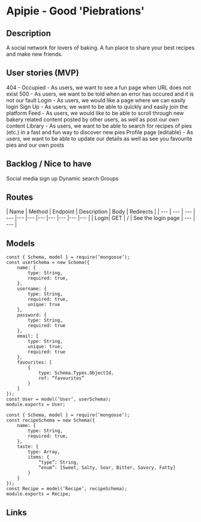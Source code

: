# Apipie - Good 'Piebrations'

## Description
A social network for lovers of baking. A fun place to share your best recipes and make new friends.

## User stories (MVP)
404 - Occupied - As users, we want to see a fun page when URL does not exist
500 - As users, we want to be told when an error has occured and it is not our fault
Login - As users, we would like a page where we can easily login
Sign Up - As users, we want to be able to quickly and easily join the platform
Feed - As users, we would like to be able to scroll through new bakery related content posted by other users, as well as post our own content
Library - As users, we want to be able to search for recipes of pies (etc.) in a fast and fun way to discover new pies
Profile page (editable) - As users, we want to be able to update our details as well as see you favourite pies and our own posts
## Backlog / Nice to have
Social media sign up
Dynamic search
Groups
## Routes
| Name | Method | Endpoint | Description | Body | Redirects |
| --- | --- | --- | --- |--- |--- |--- |--- |--- |--- |--- |
| Login| GET | / | See the login page | --- | --- |

## Models
```
const { Schema, model } = require(‘mongoose’);
const userSchema = new Schema({
    name: {
        type: String,
        required: true,
    },
    username: {
        type: String,
        required: true,
        unique: true
    },
    password: {
        type: String,
        required: true
    },
    email: {
        type: String,
        unique: true,
        required: true
    },
    favourites: [
        {
            type: Schema.Types.ObjectId,
            ref: “favourites”
        }
    ]
});
const User = model(‘User’, userSchema);
module.exports = User;

const { Schema, model } = require(‘mongoose’);
const recipeSchema = new Schema({
    name: {
        type: String,
        required: true,
    },
    taste: {
        type: Array,
        items: {
            “type”: String,
            “enum”: [Sweet, Salty, Sour, Bitter, Savory, Fatty]
        }
    }
});
const Recipe = model(‘Recipe’, recipeSchema);
module.exports = Recipe;
```

## Links